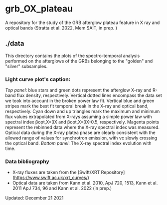 # grb_OX_plateau

A repository for the study of the GRB afterglow plateau feature in X ray and optical bands (Stratta et al. 2022, Mem SAIT, in prep. )

## ./data
This directory contains the plots of the spectro-temporal analysis performed on the afterglows of the GRBs belonging to the "golden" and "silver" subsamples.

### Light curve plot's caption:  
*Top panel*: blue stars and green dots represent the afterglow X-ray and R-band flux density, respectively. Vertical dotted lines encompass the data set we took into account in the broken power law fit. Vertical blue and green stripes mark the best fit temporal break in the X-ray and optical band, respectively. Cyan down and up triangles mark the maximum and minimum flux values extrapolated from X-rays assuming a simple power law with spectral index &beta;opt,X=&beta;X and &beta;opt,X=&beta;X-0.5, respectively. Magenta points represent the rebinned data where the X-ray spectral index was measured. Optical data during the X-ray platea phase are clearly consistent with the allowed range of values for synchrotron emission, with &nu;c slowly crossing the optical band. *Bottom panel*: The X-ray spectral index evolution with time.

### Data bibliography
* X-ray fluxes are taken from the [Swift/XRT Repository] (https://www.swift.ac.uk/xrt_curves/)
* Optical data are taken from Kann et al. 2010, ApJ 720, 1513, Kann et al. 2011 ApJ 734, 96 and Kann et al. 2022 (in prep.)



Updated: December 21 2021
